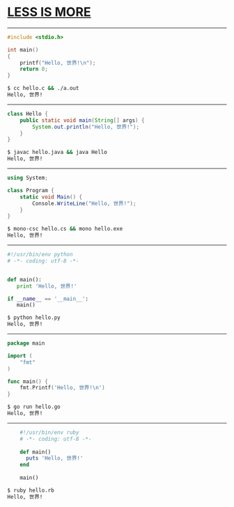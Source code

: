 # [LESS IS MORE](http://qqbuby.github.io)

* * *
```c
#include <stdio.h>

int main()
{
    printf("Hello, 世界!\n");
    return 0;
}
```

```bash
$ cc hello.c && ./a.out 
Hello, 世界!
```
    
* * *

```java
class Hello {
    public static void main(String[] args) {
        System.out.println("Hello, 世界!");
    }
}
```

```bash
$ javac hello.java && java Hello
Hello, 世界!
```

* * *

```csharp
using System;

class Program {
    static void Main() {
        Console.WriteLine("Hello, 世界!");
    }   
}
```

```bash
$ mono-csc hello.cs && mono hello.exe
Hello, 世界!
```

* * *

```py
#!/usr/bin/env python
# -*- coding: utf-8 -*-


def main():
   print 'Hello, 世界!'

if __name__ == '__main__':
   main()
```

```bash
$ python hello.py 
Hello, 世界!
```

* * *

```go
package main

import (
    "fmt"
)

func main() {
    fmt.Printf('Hello, 世界!\n')
}
```
```bash
$ go run hello.go
Hello, 世界!
```

* * *

```ruby
    #!/usr/bin/env ruby
    # -*- coding: utf-8 -*-
    
    def main()
      puts 'Hello, 世界!'
    end
    
    main()
```

```bash
$ ruby hello.rb 
Hello, 世界!
```
